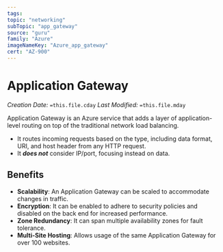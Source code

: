 ```yaml
---
tags:
topic: "networking"
subTopic: "app_gateway"
source: "guru"
family: "Azure"
imageNameKey: "Azure_app_gateway"
cert: "AZ-900"
---
```

# Application Gateway

_Creation Date:_ `=this.file.cday` 
_Last Modified:_ `=this.file.mday`

Application Gateway is an Azure service that adds a layer of application-level routing on top of the traditional network load balancing.

- It routes incoming requests based on the type, including data format, URI, and host header from any HTTP request.
- It ***does not*** consider IP/port, focusing instead on data.

## Benefits

- **Scalability**: An Application Gateway can be scaled to accommodate changes in traffic.
- **Encryption**: It can be enabled to adhere to security policies and disabled on the back end for increased performance.
- **Zone Redundancy**: It can span multiple availability zones for fault tolerance.
- **Multi-Site Hosting**: Allows usage of the same Application Gateway for over 100 websites.